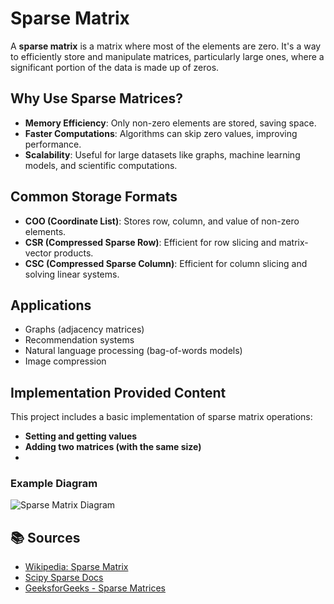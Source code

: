 # Sparse Matrix

A **sparse matrix** is a matrix where most of the elements are zero. It's a way to efficiently store and manipulate matrices, particularly large ones, where a significant portion of the data is made up of zeros.
## Why Use Sparse Matrices?

- **Memory Efficiency**: Only non-zero elements are stored, saving space.
- **Faster Computations**: Algorithms can skip zero values, improving performance.
- **Scalability**: Useful for large datasets like graphs, machine learning models, and scientific computations.

## Common Storage Formats

- **COO (Coordinate List)**: Stores row, column, and value of non-zero elements.
- **CSR (Compressed Sparse Row)**: Efficient for row slicing and matrix-vector products.
- **CSC (Compressed Sparse Column)**: Efficient for column slicing and solving linear systems.

## Applications

- Graphs (adjacency matrices)
- Recommendation systems
- Natural language processing (bag-of-words models)
- Image compression



## Implementation Provided Content

This project includes a basic implementation of sparse matrix operations:

-  **Setting and getting values**
-  **Adding two matrices (with the same size)**
-  
### Example Diagram

![Sparse Matrix Diagram](https://media.geeksforgeeks.org/wp-content/uploads/Sparse-Matrix-Array-Representation1.png)

## 📚 Sources

- [Wikipedia: Sparse Matrix](https://en.wikipedia.org/wiki/Sparse_matrix)
- [Scipy Sparse Docs](https://docs.scipy.org/doc/scipy/reference/sparse.html)
- [GeeksforGeeks - Sparse Matrices](https://www.geeksforgeeks.org/sparse-matrix-representation/)

